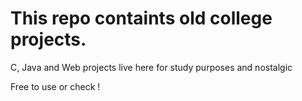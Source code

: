 # This repo containts old college projects.

C, Java and Web projects live here for study purposes and nostalgic

Free to use or check ! 
